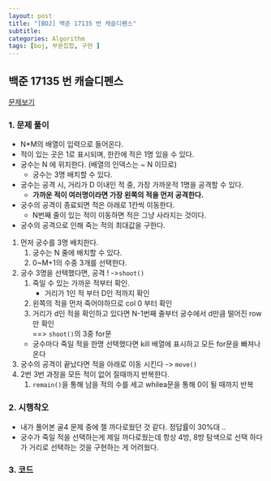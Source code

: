 ```yaml
---
layout: post
title: "[BOJ] 백준 17135 번 캐슬디펜스"
subtitle:
categories: Algorithm
tags: [boj, 부분집합, 구현 ]
---
```


## 백준 17135 번 캐슬디펜스

[문제보기](https://www.acmicpc.net/problem/17135)

### 1. 문제 풀이

- N*M의 배열이 입력으로 들어온다.
- 적이 있는 곳은 1로 표시되며, 한칸에 적은 1명 있을 수 있다.
- 궁수는 N 에 위치한다. (배열의 인덱스는  ~ N 이므로)
  - 궁수는 3명 배치할 수 있다.
- 궁수는 공격 시, 거리가 D 이내인 적 중, 가장 가까운적 1명을 공격할 수 있다.
  - **가까운 적이 여러명이라면 가장 왼쪽의 적을 먼저 공격한다.**
- 궁수의 공격이 종료되면 적은 아래로 1칸씩 이동한다.
  - N번째 줄이 있는 적이 이동하면 적은 그냥 사라지는 것이다. 
- 궁수의 공격으로 인해 죽는 적의 최대값을 구한다.

1. 먼저 궁수를 3명 배치한다.
   1. 궁수는 N 줄에 배치할 수 있다.
   2. 0~M+1의 수중 3개를 선택한다. 
2. 궁수 3명을 선택했다면, 공격 ! ->`shoot()`
   1. 죽일 수 있는 가까운 적부터 확인.
      - 거리가 1인 적 부터 D인 적까지 확인
   2. 왼쪽의 적을 먼저 죽어야하므로 col 0 부터 확인 
   3. 거리가 d인 적을 확인하고 있다면 N-1번째 줄부터 궁수에서 d만큼 떨어진 row만 확인    
    ==> `shoot()`의 3중 for문
   - 궁수마다 죽일 적을 한명 선택했다면 kill 배열에 표시하고 모든 for문을 빠져나온다
3. 궁수의 공격이 끝났다면 적을 아래로 이동 시킨다 -> `move()`
4. 2번 3번 과정을 모든 적이 없어 질때까지 반복한다.
   1. `remain()`을 통해 남을 적의 수를 세고 whilea문을 통해 0이 될 때까지 반복

### 2. 시행착오
- 내가 풀어본 골4 문제 중에 젤 까다로웠던 것 같다. 정답률이 30%대 .. 
- 궁수가 죽일 적을 선택하는게 제일 까다로웠는데 항상 4방, 8방 탐색으로 선택 하다가 거리로 선택하는 것을 구현하는 게 어려웠다.


### 3. 코드

<script src="https://gist.github.com/yeonui-0626/e42ce2b70fc164e5ca293fa06b510cb3.js"></script>

